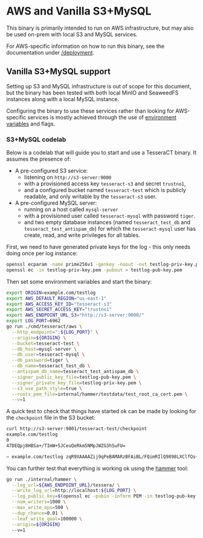 # AWS and Vanilla S3+MySQL

This binary is primarily intended to run on AWS infrastructure, but may also be used
on-prem with local S3 and MySQL services.

For AWS-specific information on how to run this binary, see the documentation under
[/deployment](/deployment).

## Vanilla S3+MySQL support

Setting up S3 and MySQL infrastructure is out of scope for this document, but the binary
has been tested with both local MinIO and SeaweedFS instances along with a local MySQL
instance.

Configuring the binary to use these services rather than looking for AWS-specific services
is mostly achieved through the use of
[environment variables](https://docs.aws.amazon.com/sdk-for-go/v2/developer-guide/configure-gosdk.html#:~:text=profile%20you%20specify.-,Environment%20Variables,-By%20default%2C%20the)
and flags.

### S3+MySQL codelab

Below is a codelab that will guide you to start and use a TesseraCT binary. It
assumes the presence of:

- A pre-configured S3 service:
  + listening on `http://s3-server:9000`
  + with a provisioned access key `tesseract-s3` and secret `trustno1`,
  + and a configured bucket named `tesseract-test` which is publicly readable, and only writable by the `tesseract-s3` user.
- A pre-configured MySQL server:
  + running on a host called `mysql-server`
  + with a provisioned user called `tesseract-mysql` with password `tiger`.
  + and two empty database instances (named `tesseract_test_db` and `tesseract_test_antispam_db`) for which the `tesseract-mysql` user has create, read, and write privileges for all tables.

First, we need to have generated private keys for the log - this only needs doing once per log instance:

```bash
openssl ecparam -name prime256v1 -genkey -noout -out testlog-priv-key.pem
openssl ec -in testlog-priv-key.pem -pubout > testlog-pub-key.pem
```

Then set some environment variables and start the binary:

```bash
export ORIGIN=example.com/testlog
export AWS_DEFAULT_REGION="us-east-1"
export AWS_ACCESS_KEY_ID="tesseract-s3"
export AWS_SECRET_ACCESS_KEY="trustno1"
export AWS_ENDPOINT_URL_S3="http://s3-server:9000/"
export LOG_PORT=6962
go run ./cmd/tesseract/aws \
  --http_endpoint=":${LOG_PORT}" \
  --origin=${ORIGIN} \
  --bucket=tesseract-test \
  --db_host=mysql-server \
  --db_user=tesseract-mysql \
  --db_password=tiger \
  --db_name=tesseract_test_db \
  --antispam_db_name=tesseract_test_antispam_db \
  --signer_public_key_file=testlog-pub-key.pem \
  --signer_private_key_file=testlog-priv-key.pem \
  --s3_use_path_style=true \
  --roots_pem_file=internal/hammer/testdata/test_root_ca_cert.pem \
  --v=1
```

A quick test to check that things have started ok can be made by looking for the `checkpoint` file in the
S3 bucket:

```bash
curl http://s3-server:9001/tesseract-test/checkpoint
example.com/testlog
0
47DEQpj8HBSa+/TImW+5JCeuQeRkm5NMpJWZG3hSuFU=

— example.com/testlog zqR9XAAAAZij9qPeBAMARzBFAiBL/FQimRIlQ9898LXClfQs+Lnx+iUiKemU8Vy0vZTdcQIhANfdCSKE3afv/PyRbgOj/jiDe65DSTLGh4ir67qusqMB
```

You can further test that everything is working ok using the [hammer](/internal/hammer) tool:

```bash
go run ./internal/hammer \
  --log_url=${AWS_ENDPOINT_URL}/tessera/ \
  --write_log_url=http://localhost:${LOG_PORT} \
  --log_public_key=$(openssl ec -pubin -inform PEM -in testlog-pub-key.pem -outform der | base64 -w 0) \
  --num_writers=1000 \
  --max_write_ops=500 \
  --dup_chance=0.01 \
  --leaf_write_goal=100000 \
  --origin=${ORIGIN}
  --v=1
```
